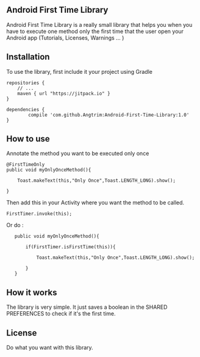 ## Android First Time Library

Android First Time Library is a really small library that helps you when you have to execute one method only the first time that the user open your Android app (Tutorials, Licenses, Warnings ... )




## Installation

To use the library, first include it your project using Gradle

	repositories {
	    // ...
	    maven { url "https://jitpack.io" }
	}

	dependencies {
	        compile 'com.github.Angtrim:Android-First-Time-Library:1.0'
	}



## How to use

Annotate the method you want to be executed only once



    @FirstTimeOnly
    public void myOnlyOnceMethod(){

        Toast.makeText(this,"Only Once",Toast.LENGTH_LONG).show();

    }


Then add this in your Activity where you want the method to be called.



    FirstTimer.invoke(this);


Or do :

       public void myOnlyOnceMethod(){

           if(FirstTimer.isFirstTime(this)){

               Toast.makeText(this,"Only Once",Toast.LENGTH_LONG).show();

           }
       }

## How it works

The library is very simple.
It just saves a boolean in the SHARED PREFERENCES to check if it's the first time.


## License

Do what you want with this library.